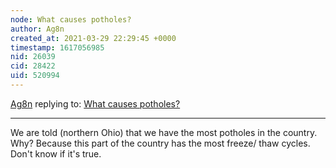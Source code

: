 ```yaml
---
node: What causes potholes?
author: Ag8n
created_at: 2021-03-29 22:29:45 +0000
timestamp: 1617056985
nid: 26039
cid: 28422
uid: 520994
---
```




[Ag8n](../profile/Ag8n) replying to: [What causes potholes?](../notes/Rgaude/03-26-2021/what-causes-potholes)

----
We are told (northern Ohio) that we have the most potholes in the country.  Why?  Because this part of the country has the most freeze/ thaw cycles.  Don't know if it's true.  